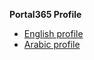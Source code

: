 **Portal365 Profile**

- [English profile](profile/index.html)
- [Arabic profile](profile/index.-arhtml)
